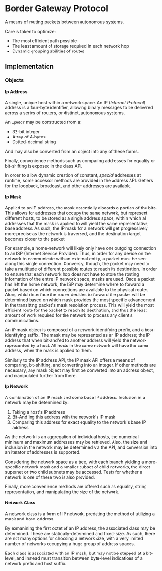 # Border Gateway Protocol

A means of routing packets between autonomous systems.

Care is taken to optimize:

- The most efficient path possible
- The least amount of storage required in each network hop
- Dynamic grouping abilities of routes

## Implementation

### Objects

#### Ip Address

A single, unique host within a network space.
An IP (*Internet Protocol*) address is a four-byte identifier, allowing binary messages to be delivered across a series of routers, or distinct, autonomous systems.

An `IpAddr` may be constructed from a:

- 32-bit integer
- Array of 4-bytes
- Dotted-decimal string

And may also be converted from an object into any of these forms.

Finally, convenience methods such as comparing addresses for equality or bit-shifting is exposed in the class API.

In order to allow dynamic creation of constant, *special* addresses at runtime, some accessor methods are provided in the address API.
Getters for the loopback, broadcast, and other addresses are available.

#### Ip Mask

Applied to an IP address, the mask essentially discards a portion of the bits.
This allows for addresses that occupy the same network, but represent different hosts, to be stored as a single address space, within which all addresses that the mask is applied to will yield the same representative, base address.
As such, the IP mask for a network will get progressively more precise as the network is traversed, and the destination target becomes closer to the packet.

For example, a home-network will likely only have one outgoing connection to an ISP (Internet Service Provider).
Thus, in order for any device on the network to communicate with an external entity, a packet must be sent along this single connection.
Conversly, though, the packet may need to take a multitude of different possible routes to reach its destination.
In order to ensure that each network hop does not have to store the routing information of the entire IP network space, masks are used.
Once a packet has left the home network, the ISP may determine where to forward a packet based on which connections are available to the physical router.
Along which interface the router decides to forward the packet will be determined based on which mask provides the most specific advancement in the transitting packet's mask resolution process.
This will yield the most efficient route for the packet to reach its destination, and thus the least amount of work required for the network to process any client's communications.

An IP mask object is composed of a network-identifying prefix, and a host-identifying suffix.
The mask may be represented as an IP address; the IP address that when bit-and'ed to another address will yield the network represented by a host.
All hosts in the same network will have the same address, when the mask is applied to them.

Similarly to the IP address API, the IP mask API offers a means of comparing, bit-shifting, and converting into an integer.
If other methods are necessary, any mask object may first be converted into an address object, and manipulated further from there.

#### Ip Network

A combination of an IP mask and some base IP address.
Inclusion in a network may be determined by:

1. Taking a host's IP address
1. Bit-And'ing this address with the network's IP mask
1. Comparing this address for exact equality to the network's base IP address

As the network is an aggregation of individual hosts, the numerical minimum and maximum addresses may be retrieved.
Also, the size and inclusion in the network may be determined via the API, and conversion into an iterator of addresses is supported.

Considering the network space as a tree, with each branch yielding a more-specific network mask and a smaller subset of child networks, the direct supernet or two child subnets may be accessed.
Tests for whether a network is one of these two is also provided.

Finally, more convenience methods are offered such as equality, string representation, and manipulating the size of the network.

#### Network Class

A network class is a form of IP network, predating the method of utilizing a mask and base-address.

By exmanining the first octet of an IP address, the associated class may be determined.
These are statically-determined and fixed-size.
As such, there are not many options for choosing a network size, with a very limited number of networks occupying a huge group of address spaces.

Each class is associated with an IP mask, but may not be stepped at a bit-level, and instead must transition between byte-level indications of a network prefix and host suffix.

